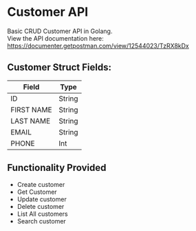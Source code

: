 # Customer API
Basic CRUD Customer API in Golang.  
View the API documentation here: https://documenter.getpostman.com/view/12544023/TzRX8kDx

## Customer Struct Fields:  

| Field    | Type  |  
|----------|-------|  
|ID        | String|  
|FIRST NAME| String|  
|LAST NAME | String|  
|EMAIL     | String|  
|PHONE     |    Int|  

## Functionality Provided
- Create customer
- Get Customer
- Update customer
- Delete customer
- List All customers
- Search customer

